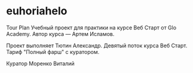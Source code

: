 # euhoriahelo

Tour Plan
Учебный проект для практики на курсе Веб Старт от Glo Academy. Автор курса — Артем Исламов.

Проект выполняет
Тютин Александр. Девятый поток курса Веб Старт. Тариф "Полный фарш" с куратором.

Куратор
Моренко Виталий
